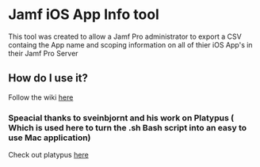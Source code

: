 # Jamf iOS App Info tool 
This tool was created to allow a Jamf Pro administrator to export a CSV containg the App name and scoping information  on all of thier iOS App's in their Jamf Pro Server



## How do I use it?

Follow the wiki [here](https://github.com/nickthemacguy/Jamf-iOS-App-Info-Tool/wiki/Getting-Started)





### Speacial thanks to sveinbjornt and his work on Platypus ( Which is used here to turn the .sh Bash script into an easy to use Mac application)
Check out platypus [here](https://github.com/sveinbjornt/Platypus)
